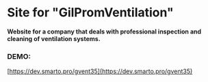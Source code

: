 # Site for "GilPromVentilation"

**Website for a company that deals with professional inspection and cleaning of ventilation systems.**

### DEMO:
[https://dev.smarto.pro/gvent35](https://dev.smarto.pro/gvent35)
